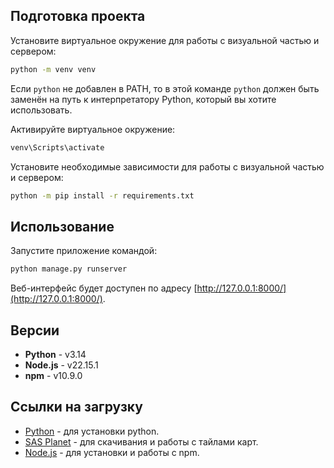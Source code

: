 ## Подготовка проекта

Установите виртуальное окружение для работы с визуальной частью и сервером:
   ```bash
   python -m venv venv
   ```

Если `python` не добавлен в PATH, то в этой команде `python` должен быть заменён на путь к интерпретатору Python, который вы хотите использовать.

Активируйте виртуальное окружение:
   ```bash
   venv\Scripts\activate
   ```

Установите необходимые зависимости для работы с визуальной частью и сервером:
   ```bash
   python -m pip install -r requirements.txt
   ```

## Использование

Запустите приложение командой:

   ```bash
   python manage.py runserver
   ```

Веб-интерфейс будет доступен по адресу [http://127.0.0.1:8000/](http://127.0.0.1:8000/).

## Версии

- **Python** - v3.14
- **Node.js** - v22.15.1
- **npm** - v10.9.0

## Ссылки на загрузку

- [Python](https://www.python.org/downloads/) - для установки python.
- [SAS Planet](https://www.sasgis.org/sasplaneta/) - для скачивания и работы с тайлами карт.
- [Node.js](https://nodejs.org/) - для установки и работы с npm.